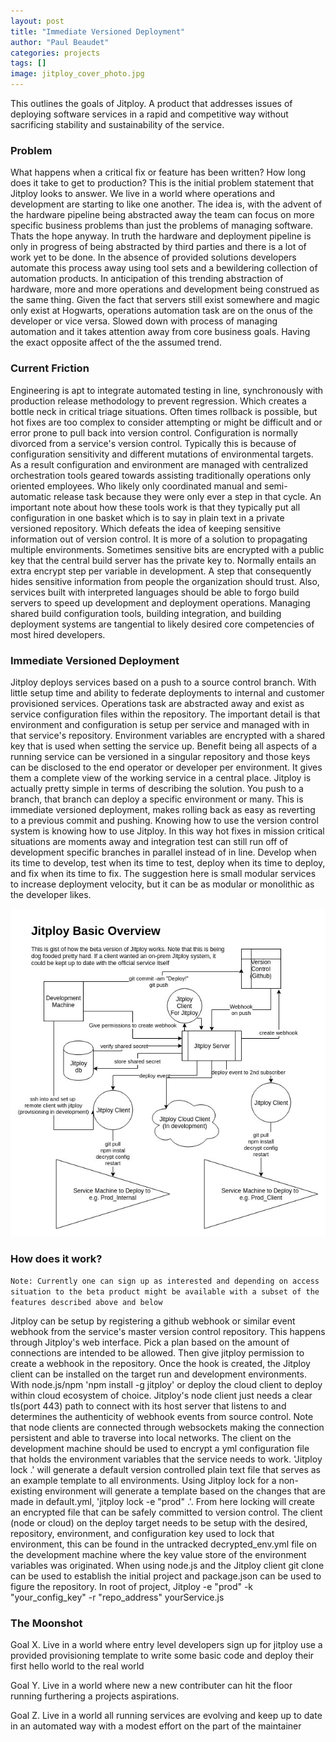 ```yaml
---
layout: post
title: "Immediate Versioned Deployment"
author: "Paul Beaudet"
categories: projects
tags: []
image: jitploy_cover_photo.jpg
---
```


This outlines the goals of Jitploy. A product that addresses issues of deploying software services in a rapid and competitive way without sacrificing stability and sustainability of the service.

### Problem

What happens when a critical fix or feature has been written? How long does it take to get to production? This is the initial problem statement that Jitploy looks to answer. We live in a world where operations and development are starting to like one another. The idea is, with the advent of the hardware pipeline being abstracted away the team can focus on more specific business problems than just the problems of managing software. Thats the hope anyway. In truth the hardware and deployment pipeline is only in progress of being abstracted by third parties and there is a lot of work yet to be done. In the absence of provided solutions developers automate this process away using tool sets and a bewildering collection of automation products. In anticipation of this trending abstraction of hardware, more and more operations and development being construed as the same thing. Given the fact that servers still exist somewhere and magic only exist at Hogwarts, operations automation task are on the onus of the developer or vice versa. Slowed down with process of managing automation and it takes attention away from core business goals. Having the exact opposite affect of the the assumed trend.

### Current Friction

Engineering is apt to integrate automated testing in line, synchronously with production release methodology to prevent regression. Which creates a bottle neck in critical triage situations. Often times rollback is possible, but hot fixes are too complex to consider attempting or might be difficult and or error prone to pull back into version control. Configuration is normally divorced from a service's version control. Typically this is because of configuration sensitivity and different mutations of environmental targets. As a result configuration and environment are managed with centralized orchestration tools geared towards assisting traditionally operations only oriented employees. Who likely only coordinated manual and semi-automatic release task because they were only ever a step in that cycle. An important note about how these tools work is that they typically put all configuration in one basket which is to say in plain text in a private versioned repository. Which defeats the idea of keeping sensitive information out of version control. It is more of a solution to propagating multiple environments. Sometimes sensitive bits are encrypted with a public key that the central build server has the private key to. Normally entails an extra encrypt step per variable in development. A step that consequently hides sensitive information from people the organization should trust. Also, services built with interpreted languages should be able to forgo build servers to speed up development and deployment operations. Managing shared build configuration tools, building integration, and building deployment systems are tangential to likely desired core competencies of most hired developers.

### Immediate Versioned Deployment

Jitploy deploys services based on a push to a source control branch. With little setup time and ability to federate deployments to internal and customer provisioned services. Operations task are abstracted away and exist as service configuration files within the repository. The important detail is that environment and configuration is setup per service and managed with in that service's repository. Environment variables are encrypted with a shared key that is used when setting the service up. Benefit being all aspects of a running service can be versioned in a singular repository and those keys can be disclosed to the end operator or developer per environment. It gives them a complete view of the working service in a central place. Jitploy is actually pretty simple in terms of describing the solution. You push to a branch, that branch can deploy a specific environment or many. This is immediate versioned deployment, makes rolling back as easy as reverting to a previous commit and pushing. Knowing how to use the version control system is knowing how to use Jitploy. In this way hot fixes in mission critical situations are moments away and integration test can still run off of development specific branches in parallel instead of in line. Develop when its time to develop, test when its time to test, deploy when its time to deploy, and fix when its time to fix. The suggestion here is small modular services to increase deployment velocity, but it can be as modular or monolithic as the developer likes.

![jitploy_diagram](/assets/img/jitploy_diagram.jpg)

### How does it work?

 `Note: Currently one can sign up as interested and depending on access situation to the beta product might be available with a subset of the features described above and below`

Jitploy can be setup by registering a github webhook or similar event webhook from the service's master version control repository. This happens through Jitploy's web interface. Pick a plan based on the amount of connections are intended to be allowed. Then give jitploy permission to create a webhook in the repository. Once the hook is created, the Jitploy client can be installed on the target run and development environments. With node.js/npm 'npm install -g jitploy' or deploy the cloud client to deploy within cloud ecosystem of choice. Jitploy's node client just needs a clear tls(port 443) path to connect with its host server that listens to and determines the authenticity of webhook events from source control. Note that node clients are connected through websockets making the connection persistent and able to traverse into local networks. The client on the development machine should be used to encrypt a yml configuration file that holds the environment variables that the service needs to work. 'Jitploy lock .' will generate a default version controlled plain text file that serves as an example template to all environments. Using Jitploy lock for a non-existing environment will generate a template based on the changes that are made in default.yml, 'jitploy lock -e "prod" .'. From here locking will create an encrypted file that can be safely committed to version control. The client (node or cloud) on the deploy target needs to be setup with the desired, repository, environment, and configuration key used to lock that environment, this can be found in the untracked decrypted_env.yml file on the development machine where the key value store of the environment variables was originated. When using node.js and the Jitploy client git clone can be used to establish the initial project and package.json can be used to figure the repository. In root of project, Jitploy -e "prod" -k "your_config_key" -r "repo_address" yourService.js  

### The Moonshot

Goal X. Live in a world where entry level developers sign up for jitploy use a provided provisioning template to write some basic code and deploy their first hello world to the real world

Goal Y. Live in a world where new a new contributer can hit the floor running furthering a projects aspirations.

Goal Z. Live in a world all running services are evolving and keep up to date in an automated way with a modest effort on the part of the maintainer

<script>(function(t,e,s,n){var o,a,c;t.SMCX=t.SMCX||[],e.getElementById(n)||(o=e.getElementsByTagName(s),a=o[o.length-1],c=e.createElement(s),c.type="text/javascript",c.async=!0,c.id=n,c.src=["https:"===location.protocol?"https://":"http://","widget.surveymonkey.com/collect/website/js/tRaiETqnLgj758hTBazgd4RfAc4LbLy4SQyG5gfT_2BDh253ZdoU8Ceik1dkLaAwV4.js"].join(""),a.parentNode.insertBefore(c,a))})(window,document,"script","smcx-sdk");</script>
